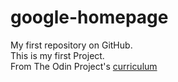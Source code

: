 # google-homepage
My first repository on GitHub.<br>
This is my first Project.<br>
From The Odin Project's [curriculum](http://www.theodinproject.com/web-development-101/html-css)
